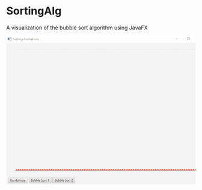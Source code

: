 # SortingAlg
A visualization of the bubble sort algorithm using JavaFX


![Bubble sort Demo](Animation.gif)

